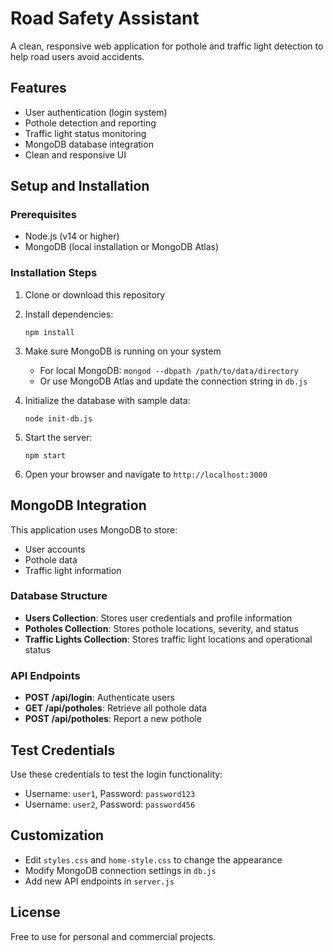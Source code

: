 # Road Safety Assistant

A clean, responsive web application for pothole and traffic light detection to help road users avoid accidents.

## Features

- User authentication (login system)
- Pothole detection and reporting
- Traffic light status monitoring
- MongoDB database integration
- Clean and responsive UI

## Setup and Installation

### Prerequisites

- Node.js (v14 or higher)
- MongoDB (local installation or MongoDB Atlas)

### Installation Steps

1. Clone or download this repository
2. Install dependencies:
   ```
   npm install
   ```
3. Make sure MongoDB is running on your system
   - For local MongoDB: `mongod --dbpath /path/to/data/directory`
   - Or use MongoDB Atlas and update the connection string in `db.js`

4. Initialize the database with sample data:
   ```
   node init-db.js
   ```
5. Start the server:
   ```
   npm start
   ```
6. Open your browser and navigate to `http://localhost:3000`

## MongoDB Integration

This application uses MongoDB to store:
- User accounts
- Pothole data
- Traffic light information

### Database Structure

- **Users Collection**: Stores user credentials and profile information
- **Potholes Collection**: Stores pothole locations, severity, and status
- **Traffic Lights Collection**: Stores traffic light locations and operational status

### API Endpoints

- **POST /api/login**: Authenticate users
- **GET /api/potholes**: Retrieve all pothole data
- **POST /api/potholes**: Report a new pothole

## Test Credentials

Use these credentials to test the login functionality:
- Username: `user1`, Password: `password123`
- Username: `user2`, Password: `password456`

## Customization

- Edit `styles.css` and `home-style.css` to change the appearance
- Modify MongoDB connection settings in `db.js`
- Add new API endpoints in `server.js`

## License

Free to use for personal and commercial projects. 